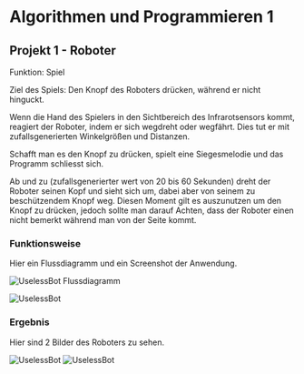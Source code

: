 # Algorithmen und Programmieren 1

## Projekt 1 - Roboter

Funktion: Spiel

Ziel des Spiels: Den Knopf des Roboters drücken, während er nicht hinguckt.

Wenn die Hand des Spielers in den Sichtbereich des Infrarotsensors kommt, reagiert der Roboter, indem er sich wegdreht oder wegfährt.
Dies tut er mit zufallsgenerierten Winkelgrößen und Distanzen.

Schafft man es den Knopf zu drücken, spielt eine Siegesmelodie und das Programm schliesst sich.

Ab und zu (zufallsgenerierter wert von 20 bis 60 Sekunden) dreht der Roboter seinen Kopf und sieht sich um, dabei aber von seinem zu beschützendem Knopf weg.
Diesen Moment gilt es auszunutzen um den Knopf zu drücken, jedoch sollte man darauf Achten, dass der Roboter einen nicht bemerkt während man von der Seite kommt.





### Funktionsweise

Hier ein Flussdiagramm und ein Screenshot der Anwendung. 

![UselessBot Flussdiagramm](UselessBot-Diagramm.png)

![UselessBot](UselessBot-Anwendung.png)

### Ergebnis

Hier sind 2 Bilder des Roboters zu sehen.

![UselessBot](UselessBot1.JPG)
![UselessBot](UselessBot2.JPG)
